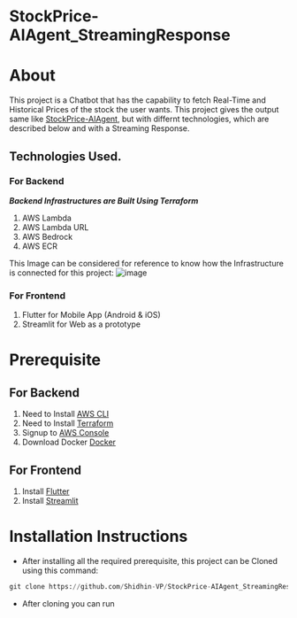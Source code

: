 # StockPrice-AIAgent_StreamingResponse

# About
This project is a Chatbot that has the capability to fetch Real-Time and Historical Prices of the stock the user wants. This project gives the output same like [StockPrice-AIAgent](https://github.com/Shidhin-VP/StockPrice-AIAgent), but with differnt technologies, which are described below and with a Streaming Response.
## Technologies Used. 
### For Backend
***Backend Infrastructures are Built Using Terraform***
1. AWS Lambda
2. AWS Lambda URL
3. AWS Bedrock
4. AWS ECR

This Image can be considered for reference to know how the Infrastructure is connected for this project: 
![image](https://github.com/user-attachments/assets/6c7f8b1f-1a8d-4861-8c1f-0c74b1aef742) 

### For Frontend
1. Flutter for Mobile App (Android & iOS)
2. Streamlit for Web as a prototype
   
# Prerequisite
## For Backend
1. Need to Install [AWS CLI](https://docs.aws.amazon.com/cli/latest/userguide/getting-started-install.html)
2. Need to Install [Terraform](https://developer.hashicorp.com/terraform/install)
3. Signup to [AWS Console](https://aws.amazon.com/)
4. Download Docker [Docker](https://www.docker.com/)

## For Frontend
1. Install [Flutter](https://flutter.dev/)
2. Install [Streamlit](https://streamlit.io/) 

# Installation Instructions
* After installing all the required prerequisite, this project can be Cloned using this command: 
```python
git clone https://github.com/Shidhin-VP/StockPrice-AIAgent_StreamingResponse.git
```
* After cloning you can run 

